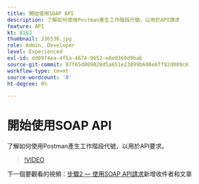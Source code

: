 ```yaml
---
title: 開始使用SOAP API
description: 了解如何使用Postman產生工作階段代號，以用於API請求
feature: API
kt: 8163
thumbnail: 336536.jpg
role: Admin, Developer
level: Experienced
exl-id: dd09f4ea-4f5a-4674-9652-e8e0369d9bab
source-git-commit: 07f65d809028d5a651e23899b608e6ff92d889c6
workflow-type: tm+mt
source-wordcount: '0'
ht-degree: 0%

---
```


# 開始使用SOAP API

了解如何使用Postman產生工作階段代號，以用於API要求。

>[!VIDEO](https://video.tv.adobe.com/v/336536?quality=12)

下一個要觀看的視頻：[步驟2 — 使用SOAP API請求](/help/tutorial-use-soap-apis/add-recipients-and-articles-using-soap-api-requests.md)新增收件者和文章
